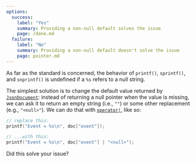 ```yaml
---
options:
  success:
    label: "Yes"
    summary: Providing a non-null default solves the issue
    page: /done.md
  failure:
    label: "No"
    summary: Providing a non-null default doesn't solve the issue
    page: pointer.md
---
```


As far as the standard is concerned, the behavior of `printf()`, `sprintf()`, and `snprintf()` is undefined if a `%s` refers to a null string.

The simplest solution is to change the default value returned by [`JsonDocument`](/v6/api/jsondocument/): instead of returning a null pointer when the value is missing, we can ask it to return an empty string (i.e., `""`) or some other replacement (e.g., `"<null>"`). We can do that with [`operator|`](/v6/api/jsonvariant/or/), like so:

```c++
// replace this:
printf("Event = %s\n", doc["event"]);

// ...with this:
printf("Event = %s\n", doc["event"] | "<null>");
```

Did this solve your issue?
